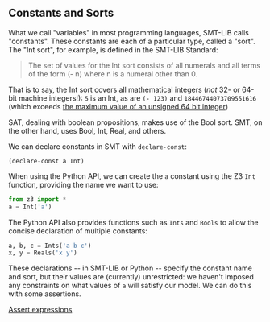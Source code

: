 ## Constants and Sorts
What we call "variables" in most programming languages, SMT-LIB calls "constants". These constants are each of a particular type, called a "sort". The "Int sort", for example, is defined in the SMT-LIB Standard:

> The set of values for the Int sort consists of all numerals and all terms of the form (- n) where n is a numeral other than 0.

That is to say, the Int sort covers all mathematical integers (_not_ 32- or 64-bit machine integers!): `5` is an Int, as are `(- 123)` and `18446744073709551616` (which exceeds [the maximum value of an unsigned 64 bit integer](https://learn.microsoft.com/en-us/dotnet/api/system.uint64.maxvalue?view=net-6.0))

SAT, dealing with boolean propositions, makes use of the Bool sort. SMT, on the other hand, uses Bool, Int, Real, and others.

We can declare constants in SMT with `declare-const`:

```
(declare-const a Int)
```

When using the Python API, we can create the `a` constant using the Z3 `Int` function, providing the name we want to use:

```python
from z3 import *
a = Int('a')
```

The Python API also provides functions such as `Ints` and `Bools` to allow the concise declaration of multiple constants:

```python
a, b, c = Ints('a b c')
x, y = Reals('x y')
```

These declarations -- in SMT-LIB or Python -- specify the constant name and sort, but their values are (currently) unrestricted: we haven't imposed any constraints on what values of `a` will satisfy our model. We can do this with some assertions.

[Assert expressions](/03%20Assert.md)